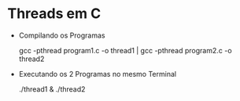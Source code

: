 # Threads em C


- Compilando os Programas 

    gcc -pthread program1.c -o thread1 | gcc -pthread program2.c -o thread2

- Executando os 2 Programas no mesmo Terminal

    ./thread1 & ./thread2
